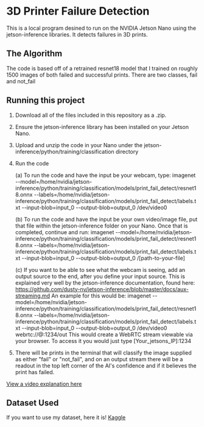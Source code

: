 # 3D Printer Failure Detection

This is a local program desined to run on the NVIDIA Jetson Nano using the jetson-inference libraries. It detects failures in 3D prints.

## The Algorithm

The code is based off of a retrained resnet18 model that I trained on roughly 1500 images of both failed and successful prints. There are two classes, fail and not_fail

## Running this project

1. Download all of the files included in this repository as a .zip.
2. Ensure the jetson-inference library has been installed on your Jetson Nano.
3. Upload and unzip the code in your Nano under the jetson-inference/python/training/classification directory
4. Run the code
        
   (a) To run the code and have the input be your webcam, type: imagenet --model=/home/nvidia/jetson-inference/python/training/classification/models/print_fail_detect/resnet18.onnx --labels=/home/nvidia/jetson-inference/python/training/classification/models/print_fail_detect/labels.txt --input-blob=input_0 --output-blob=output_0 /dev/video0
        
   (b) To run the code and have the input be your own video/image file, put that file within the jetson-inference folder on your Nano. Once that is completed, continue and run: imagenet --model=/home/nvidia/jetson-inference/python/training/classification/models/print_fail_detect/resnet18.onnx --labels=/home/nvidia/jetson-inference/python/training/classification/models/print_fail_detect/labels.txt --input-blob=input_0 --output-blob=output_0 /[path-to-your-file]

   (c) If you want to be able to see what the webcam is seeing, add an output source to the end, after you define your input source. This is explained very well by the jetson-inference documentation, found here: https://github.com/dusty-nv/jetson-inference/blob/master/docs/aux-streaming.md
   An example for this would be: imagenet --model=/home/nvidia/jetson-inference/python/training/classification/models/print_fail_detect/resnet18.onnx --labels=/home/nvidia/jetson-inference/python/training/classification/models/print_fail_detect/labels.txt --input-blob=input_0 --output-blob=output_0 /dev/video0 webrtc://@:1234/out
   This would create a WebRTC stream viewable via your browser. To access it you would just type [Your_jetsons_IP]:1234 
        
5. There will be prints in the terminal that will classify the image supplied as either "fail" or "not_fail", and on an output stream there will be a readout in the top left corner of the AI's confidence and if it believes the print has failed.

[View a video explanation here](https://www.youtube.com/watch?v=msI9ZKM9R8Q)

## Dataset Used
If you want to use my dataset, here it is!
[Kaggle](https://www.kaggle.com/datasets/padraigvalenti/3d-printing-failure-detection)
